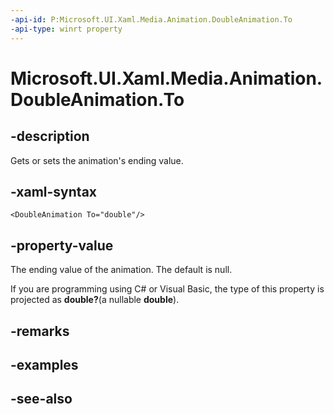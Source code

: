 ```yaml
---
-api-id: P:Microsoft.UI.Xaml.Media.Animation.DoubleAnimation.To
-api-type: winrt property
---
```


<!-- Property syntax
public Windows.Foundation.IReference<double> To { get;  set; }
-->

# Microsoft.UI.Xaml.Media.Animation.DoubleAnimation.To

## -description
Gets or sets the animation's ending value.

## -xaml-syntax
```xaml
<DoubleAnimation To="double"/>
```


## -property-value
The ending value of the animation. The default is null.

<!--Projection dochack:-->
If you are programming using C# or Visual Basic, the type of this property is projected as **double?**(a nullable **double**).

## -remarks

## -examples

## -see-also

